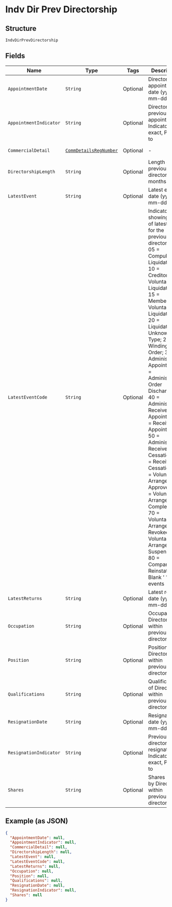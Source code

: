 
# Indv Dir Prev Directorship

## Structure

`IndvDirPrevDirectorship`

## Fields

| Name | Type | Tags | Description | Getter | Setter |
|  --- | --- | --- | --- | --- | --- |
| `AppointmentDate` | `String` | Optional | Director appointment date (yyyy-mm-dd) | String getAppointmentDate() | setAppointmentDate(String appointmentDate) |
| `AppointmentIndicator` | `String` | Optional | Directorship previous appointment Indicator - E-exact, P-prior to | String getAppointmentIndicator() | setAppointmentIndicator(String appointmentIndicator) |
| `CommercialDetail` | [`CommDetailsRegNumber`](../../doc/models/comm-details-reg-number.md) | Optional | - | CommDetailsRegNumber getCommercialDetail() | setCommercialDetail(CommDetailsRegNumber commercialDetail) |
| `DirectorshipLength` | `String` | Optional | Length of previous directorship in months | String getDirectorshipLength() | setDirectorshipLength(String directorshipLength) |
| `LatestEvent` | `String` | Optional | Latest event date (yyyy-mm-dd) | String getLatestEvent() | setLatestEvent(String latestEvent) |
| `LatestEventCode` | `String` | Optional | Indicator showing type of latest event for the previous directorship - 05 = Compulsory Liquidation; 10 = Creditors Voluntary Liquidation; 15 = Members Voluntary Liquidation; 20 = Liquidation of Unknown Type; 25 = Winding up Order; 30 = Administrator Appointed; 35 = Administration Order Discharged; 40 = Administrative Receiver Appointed; 45 = Receiver Appointment; 50 = Administrative Receiver Cessation; 55 = Receiver Cessation; 60 = Voluntary Arrangement Approved; 65 = Voluntary Arrangement Completed; 70 = Voluntary Arrangement Revoked; 75 = Voluntary Arrangement Suspended; 80 = Company Reinstated; Blank ' '  no events | String getLatestEventCode() | setLatestEventCode(String latestEventCode) |
| `LatestReturns` | `String` | Optional | Latest returns date (yyyy-mm-dd) | String getLatestReturns() | setLatestReturns(String latestReturns) |
| `Occupation` | `String` | Optional | Occupation of Director within previous directorship | String getOccupation() | setOccupation(String occupation) |
| `Position` | `String` | Optional | Position for Director within previous directorship= | String getPosition() | setPosition(String position) |
| `Qualifications` | `String` | Optional | Qualifications of Director within previous directorship | String getQualifications() | setQualifications(String qualifications) |
| `ResignationDate` | `String` | Optional | Resignation date (yyyy-mm-dd) | String getResignationDate() | setResignationDate(String resignationDate) |
| `ResignationIndicator` | `String` | Optional | Previous directorship resignation Indicator - E-exact, P-prior to | String getResignationIndicator() | setResignationIndicator(String resignationIndicator) |
| `Shares` | `String` | Optional | Shares held by Director within previous directorship | String getShares() | setShares(String shares) |

## Example (as JSON)

```json
{
  "AppointmentDate": null,
  "AppointmentIndicator": null,
  "CommercialDetail": null,
  "DirectorshipLength": null,
  "LatestEvent": null,
  "LatestEventCode": null,
  "LatestReturns": null,
  "Occupation": null,
  "Position": null,
  "Qualifications": null,
  "ResignationDate": null,
  "ResignationIndicator": null,
  "Shares": null
}
```

